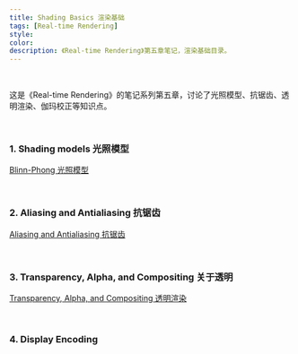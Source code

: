 ```yaml
---
title: Shading Basics 渲染基础
tags: [Real-time Rendering]
style: 
color: 
description: 《Real-time Rendering》第五章笔记，渲染基础目录。
---
```


<br/>

这是《Real-time Rendering》的笔记系列第五章，讨论了光照模型、抗锯齿、透明渲染、伽玛校正等知识点。

<br/>

### 1. Shading models 光照模型

[Blinn-Phong 光照模型](https://friedsoda.github.io/blog/bp)



<br/>

### 2. Aliasing and Antialiasing 抗锯齿

[Aliasing and Antialiasing 抗锯齿](https://friedsoda.github.io/blog/al)



<br/>

### 3. Transparency, Alpha, and Compositing 关于透明

[Transparency, Alpha, and Compositing 透明渲染](https://friedsoda.github.io/blog/tr)



<br/>

### 4. Display Encoding 

